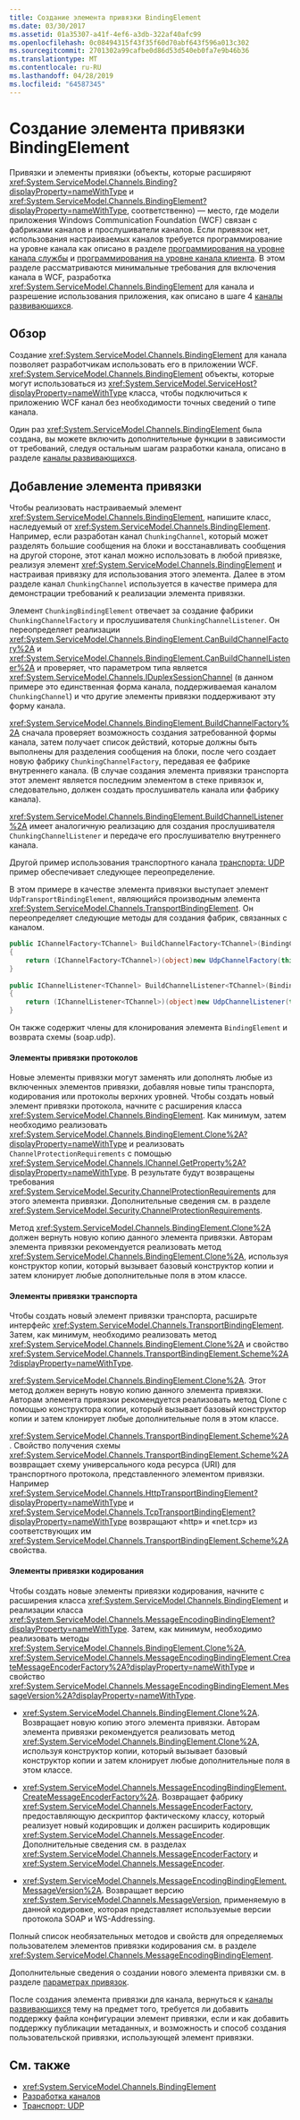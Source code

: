 ```yaml
---
title: Создание элемента привязки BindingElement
ms.date: 03/30/2017
ms.assetid: 01a35307-a41f-4ef6-a3db-322af40afc99
ms.openlocfilehash: 0c08494315f43f35f60d70abf643f596a013c302
ms.sourcegitcommit: 2701302a99cafbe0d86d53d540eb0fa7e9b46b36
ms.translationtype: MT
ms.contentlocale: ru-RU
ms.lasthandoff: 04/28/2019
ms.locfileid: "64587345"
---
```

# <a name="creating-a-bindingelement"></a>Создание элемента привязки BindingElement
Привязки и элементы привязки (объекты, которые расширяют <xref:System.ServiceModel.Channels.Binding?displayProperty=nameWithType> и <xref:System.ServiceModel.Channels.BindingElement?displayProperty=nameWithType>, соответственно) — место, где модели приложения Windows Communication Foundation (WCF) связан с фабриками каналов и прослушиватели каналов. Если привязок нет, использования настраиваемых каналов требуется программирование на уровне канала как описано в разделе [программирования на уровне канала службы](../../../../docs/framework/wcf/extending/service-channel-level-programming.md) и [программирования на уровне канала клиента](../../../../docs/framework/wcf/extending/client-channel-level-programming.md). В этом разделе рассматриваются минимальные требования для включения канала в WCF, разработка <xref:System.ServiceModel.Channels.BindingElement> для канала и разрешение использования приложения, как описано в шаге 4 [каналы развивающихся](../../../../docs/framework/wcf/extending/developing-channels.md).  
  
## <a name="overview"></a>Обзор  
 Создание <xref:System.ServiceModel.Channels.BindingElement> для канала позволяет разработчикам использовать его в приложении WCF. <xref:System.ServiceModel.Channels.BindingElement> объекты, которые могут использоваться из <xref:System.ServiceModel.ServiceHost?displayProperty=nameWithType> класса, чтобы подключиться к приложению WCF канал без необходимости точных сведений о типе канала.  
  
 Один раз <xref:System.ServiceModel.Channels.BindingElement> была создана, вы можете включить дополнительные функции в зависимости от требований, следуя остальным шагам разработки канала, описано в разделе [каналы развивающихся](../../../../docs/framework/wcf/extending/developing-channels.md).  
  
## <a name="adding-a-binding-element"></a>Добавление элемента привязки  
 Чтобы реализовать настраиваемый элемент <xref:System.ServiceModel.Channels.BindingElement>, напишите класс, наследуемый от <xref:System.ServiceModel.Channels.BindingElement>. Например, если разработан канал `ChunkingChannel`, который может разделять большие сообщения на блоки и восстанавливать сообщения на другой стороне, этот канал можно использовать в любой привязке, реализуя элемент <xref:System.ServiceModel.Channels.BindingElement> и настраивая привязку для использования этого элемента. Далее в этом разделе канал `ChunkingChannel` используется в качестве примера для демонстрации требований к реализации элемента привязки.  
  
 Элемент `ChunkingBindingElement` отвечает за создание фабрики `ChunkingChannelFactory` и прослушивателя `ChunkingChannelListener`. Он переопределяет реализации <xref:System.ServiceModel.Channels.BindingElement.CanBuildChannelFactory%2A> и <xref:System.ServiceModel.Channels.BindingElement.CanBuildChannelListener%2A> и проверяет, что параметром типа является <xref:System.ServiceModel.Channels.IDuplexSessionChannel> (в данном примере это единственная форма канала, поддерживаемая каналом `ChunkingChannel`) и что другие элементы привязки поддерживают эту форму канала.  
  
 <xref:System.ServiceModel.Channels.BindingElement.BuildChannelFactory%2A> сначала проверяет возможность создания затребованной формы канала, затем получает список действий, которые должны быть выполнены для разделения сообщения на блоки, после чего создает новую фабрику `ChunkingChannelFactory`, передавая ее фабрике внутреннего канала. (В случае создания элемента привязки транспорта этот элемент является последним элементом в стеке привязок и, следовательно, должен создать прослушиватель канала или фабрику канала).  
  
 <xref:System.ServiceModel.Channels.BindingElement.BuildChannelListener%2A> имеет аналогичную реализацию для создания прослушивателя `ChunkingChannelListener` и передаче его прослушивателю внутреннего канала.  
  
 Другой пример использования транспортного канала [транспорта: UDP](../../../../docs/framework/wcf/samples/transport-udp.md) пример обеспечивает следующее переопределение.  
  
 В этом примере в качестве элемента привязки выступает элемент `UdpTransportBindingElement`, являющийся производным элемента <xref:System.ServiceModel.Channels.TransportBindingElement>. Он переопределяет следующие методы для создания фабрик, связанных с каналом.  
  
```csharp  
public IChannelFactory<TChannel> BuildChannelFactory<TChannel>(BindingContext context)  
{  
    return (IChannelFactory<TChannel>)(object)new UdpChannelFactory(this, context);  
}  
  
public IChannelListener<TChannel> BuildChannelListener<TChannel>(BindingContext context)  
{  
    return (IChannelListener<TChannel>)(object)new UdpChannelListener(this, context);  
}  
```  
  
 Он также содержит члены для клонирования элемента `BindingElement` и возврата схемы (soap.udp).  
  
#### <a name="protocol-binding-elements"></a>Элементы привязки протоколов  
 Новые элементы привязки могут заменять или дополнять любые из включенных элементов привязки, добавляя новые типы транспорта, кодирования или протоколы верхних уровней. Чтобы создать новый элемент привязки протокола, начните с расширения класса <xref:System.ServiceModel.Channels.BindingElement>. Как минимум, затем необходимо реализовать <xref:System.ServiceModel.Channels.BindingElement.Clone%2A?displayProperty=nameWithType> и реализовать `ChannelProtectionRequirements` с помощью <xref:System.ServiceModel.Channels.IChannel.GetProperty%2A?displayProperty=nameWithType>. В результате будут возвращены требования <xref:System.ServiceModel.Security.ChannelProtectionRequirements> для этого элемента привязки.  Дополнительные сведения см. в разделе <xref:System.ServiceModel.Security.ChannelProtectionRequirements>.  
  
 Метод <xref:System.ServiceModel.Channels.BindingElement.Clone%2A> должен вернуть новую копию данного элемента привязки. Авторам элемента привязки рекомендуется реализовать метод <xref:System.ServiceModel.Channels.BindingElement.Clone%2A>, используя конструктор копии, который вызывает базовый конструктор копии и затем клонирует любые дополнительные поля в этом классе.  
  
#### <a name="transport-binding-elements"></a>Элементы привязки транспорта  
 Чтобы создать новый элемент привязки транспорта, расширьте интерфейс <xref:System.ServiceModel.Channels.TransportBindingElement>. Затем, как минимум, необходимо реализовать метод <xref:System.ServiceModel.Channels.BindingElement.Clone%2A> и свойство <xref:System.ServiceModel.Channels.TransportBindingElement.Scheme%2A?displayProperty=nameWithType>.  
  
 <xref:System.ServiceModel.Channels.BindingElement.Clone%2A>. Этот метод должен вернуть новую копию данного элемента привязки.  Авторам элемента привязки рекомендуется реализовать метод Clone с помощью конструктора копии, который вызывает базовый конструктор копии и затем клонирует любые дополнительные поля в этом классе.  
  
 <xref:System.ServiceModel.Channels.TransportBindingElement.Scheme%2A>. Свойство получения схемы <xref:System.ServiceModel.Channels.TransportBindingElement.Scheme%2A> возвращает схему универсального кода ресурса (URI) для транспортного протокола, представленного элементом привязки. Например <xref:System.ServiceModel.Channels.HttpTransportBindingElement?displayProperty=nameWithType> и <xref:System.ServiceModel.Channels.TcpTransportBindingElement?displayProperty=nameWithType> возвращают «http» и «net.tcp» из соответствующих им <xref:System.ServiceModel.Channels.TransportBindingElement.Scheme%2A> свойства.  
  
#### <a name="encoding-binding-elements"></a>Элементы привязки кодирования  
 Чтобы создать новые элементы привязки кодирования, начните с расширения класса <xref:System.ServiceModel.Channels.BindingElement> и реализации класса <xref:System.ServiceModel.Channels.MessageEncodingBindingElement?displayProperty=nameWithType>. Затем, как минимум, необходимо реализовать методы <xref:System.ServiceModel.Channels.BindingElement.Clone%2A>, <xref:System.ServiceModel.Channels.MessageEncodingBindingElement.CreateMessageEncoderFactory%2A?displayProperty=nameWithType> и свойство <xref:System.ServiceModel.Channels.MessageEncodingBindingElement.MessageVersion%2A?displayProperty=nameWithType>.  
  
- <xref:System.ServiceModel.Channels.BindingElement.Clone%2A>. Возвращает новую копию этого элемента привязки. Авторам элемента привязки рекомендуется реализовать метод <xref:System.ServiceModel.Channels.BindingElement.Clone%2A>, используя конструктор копии, который вызывает базовый конструктор копии и затем клонирует любые дополнительные поля в этом классе.  
  
- <xref:System.ServiceModel.Channels.MessageEncodingBindingElement.CreateMessageEncoderFactory%2A>. Возвращает фабрику <xref:System.ServiceModel.Channels.MessageEncoderFactory>, предоставляющую дескриптор фактическому классу, который реализует новый кодировщик и должен расширить кодировщик <xref:System.ServiceModel.Channels.MessageEncoder>. Дополнительные сведения см. в разделах <xref:System.ServiceModel.Channels.MessageEncoderFactory> и <xref:System.ServiceModel.Channels.MessageEncoder>.  
  
- <xref:System.ServiceModel.Channels.MessageEncodingBindingElement.MessageVersion%2A>. Возвращает версию <xref:System.ServiceModel.Channels.MessageVersion>, применяемую в данной кодировке, которая представляет используемые версии протокола SOAP и WS-Addressing.  
  
 Полный список необязательных методов и свойств для определяемых пользователем элементов привязки кодирования см. в разделе <xref:System.ServiceModel.Channels.MessageEncodingBindingElement>.  
  
 Дополнительные сведения о создании нового элемента привязки см. в разделе [параметрах привязок](../../../../docs/framework/wcf/extending/creating-user-defined-bindings.md).  
  
 После создания элемента привязки для канала, вернуться к [каналы развивающихся](../../../../docs/framework/wcf/extending/developing-channels.md) тему на предмет того, требуется ли добавить поддержку файла конфигурации элемент привязки, если и как добавить поддержку публикации метаданных, и возможность и способ создания пользовательской привязки, использующей элемент привязки.  
  
## <a name="see-also"></a>См. также

- <xref:System.ServiceModel.Channels.BindingElement>
- [Разработка каналов](../../../../docs/framework/wcf/extending/developing-channels.md)
- [Транспорт: UDP](../../../../docs/framework/wcf/samples/transport-udp.md)

